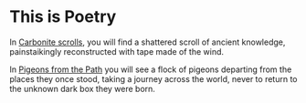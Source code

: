 # This is Poetry
In [Carbonite scrolls](https://github.com/dougbutner/poetry/tree/master/Carbonite%20Scrolls), you will find a shattered scroll of ancient knowledge, painstaikingly reconstructed with tape made of the wind. 


In [Pigeons from the Path](https://github.com/dougbutner/poetry/tree/master/Pidgeons%20from%20the%20Path) you will see a flock of pigeons departing from the places they once stood, taking a journey across the world, never to return to the unknown dark box they were born. 
<!--stackedit_data:
eyJoaXN0b3J5IjpbMTcxODE3NDAwNCwtMjY4Mzg1NjM3XX0=
-->